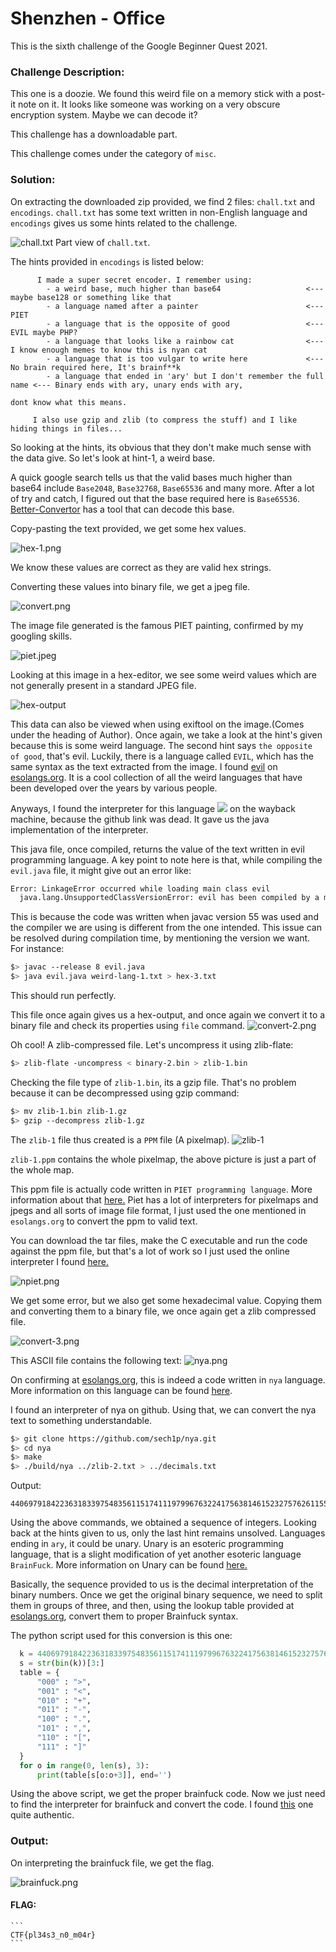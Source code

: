 #  Shenzhen - Office 

This is the sixth challenge of the Google Beginner Quest 2021.

### Challenge Description:
  This one is a doozie. We found this weird file on a memory stick with a post-it note on it. It looks like someone was working on a very obscure encryption system. Maybe we can decode it? 
  
  This challenge has a downloadable part.
  
  This challenge comes under the category of `misc`.
  
### Solution:
  On extracting the downloaded zip provided, we find 2 files: `chall.txt` and `encodings`. `chall.txt` has some text written in non-English language and `encodings` gives us some hints related to the challenge.
  
  ![chall.txt](chall.png)
  Part view of `chall.txt`.
  
  The hints provided in `encodings` is listed below:
  ```text
        I made a super secret encoder. I remember using:
          - a weird base, much higher than base64                   <--- maybe base128 or something like that
          - a language named after a painter                        <--- PIET
          - a language that is the opposite of good                 <--- EVIL maybe PHP?
          - a language that looks like a rainbow cat                <--- I know enough memes to know this is nyan cat
          - a language that is too vulgar to write here             <--- No brain required here, It's brainf**k
          - a language that ended in 'ary' but I don't remember the full name <--- Binary ends with ary, unary ends with ary,
                                                                            dont know what this means.

       I also use gzip and zlib (to compress the stuff) and I like hiding things in files...
  ```
  
  So looking at the hints, its obvious that they don't make much sense with the data give. So let's look at hint-1, a weird base.
  
  A quick google search tells us that the valid bases much higher than base64 include `Base2048`, `Base32768`, `Base65536` and many more.
  After a lot of try and catch, I figured out that the base required here is `Base65536`. [Better-Convertor](https://www.better-converter.com/Encoders-Decoders/Base65536-Decode) has a tool that can decode this base.
  
  Copy-pasting the text provided, we get some hex values.
  
  ![hex-1.png](hex-1.png)
  
  We know these values are correct as they are valid hex strings.
  
  Converting these values into binary file, we get a jpeg file.
  
  ![convert.png](convert.png)
  
  The image file generated is the famous PIET painting, confirmed by my googling skills.
  
  ![piet.jpeg](image-1.jpeg)
  
  Looking at this image in a hex-editor, we see some weird values which are not generally present in a standard JPEG file.
  
  ![hex-output](hex-2.png)
  
  This data can also be viewed when using exiftool on the image.(Comes under the heading of Author).
  Once again, we take a look at the hint's given because this is some weird language.
  The second hint says `the opposite of good`, that's evil. Luckily, there is a language called `EVIL`, which has the same syntax as the text extracted from
  the image. I found [evil](https://esolangs.org/wiki/Evil) on [esolangs.org](esolangs.org). It is a cool collection of all the weird languages that have been
  developed over the years by various people.
  
  Anyways, I found the interpreter for this language [<img src="fa-crown.svg">](https://web.archive.org/web/20070103000858/www1.pacific.edu/~twrensch/evil/index.html) on the wayback machine, because the github link was dead. It gave us the java implementation of the interpreter.
  
  This java file, once compiled, returns the value of the text written in evil programming language.
  A key point to note here is that, while compiling the `evil.java` file, it might give out an error like:
  ```bash
  Error: LinkageError occurred while loading main class evil
	java.lang.UnsupportedClassVersionError: evil has been compiled by a more recent version of the Java Runtime (class file version 61.0), this version of the Java         Runtime only recognizes class file versions up to 55.0
  ```
  
  This is because the code was written when javac version 55 was used and the compiler we are using is different from the one intended.
  This issue can be resolved during compilation time, by mentioning the version we want. For instance:
  ```bash
  $> javac --release 8 evil.java
  $> java evil.java weird-lang-1.txt > hex-3.txt
  ```
  This should run perfectly.
  
  This file once again gives us a hex-output, and once again we convert it to a binary file and check its properties using `file` command.
  ![convert-2.png](convert-2.png)

  Oh cool! A zlib-compressed file. Let's uncompress it using zlib-flate:
  ```bash
  $> zlib-flate -uncompress < binary-2.bin > zlib-1.bin
  ```
  
  Checking the file type of `zlib-1.bin`, its a gzip file. That's no problem because it can be decompressed using gzip command:
  ```bash
  $> mv zlib-1.bin zlib-1.gz
  $> gzip --decompress zlib-1.gz
  ```
  
  The `zlib-1` file thus created is a `PPM` file (A pixelmap).
  ![zlib-1](zlib-1.png)
  
  `zlib-1.ppm` contains the whole pixelmap, the above picture is just a part of the whole map.
  
  This ppm file is actually code written in `PIET programming language`. More information about that [here.](https://esolangs.org/wiki/Piet)
  Piet has a lot of interpreters for pixelmaps and jpegs and all sorts of image file format, I just used the one mentioned in `esolangs.org` to convert the ppm to 
  valid text.
  
  You can download the tar files, make the C executable and run the code against the ppm file, but that's a lot of work so I just used the online interpreter
  I found [here.](http://www.bertnase.de/npiet/npiet-execute.php)
  
  ![npiet.png](npiet.png)

  We get some error, but we also get some hexadecimal value. Copying them and converting them to a binary file, we once again get a zlib compressed file.
  
  ![convert-3.png](convert-3.png)
  
  This ASCII file contains the following text:
  ![nya.png](nya.png)
  
  On confirming at [esolangs.org](esolangs.org), this is indeed a code written in `nya` language. More information on this language can be found [here](https://esolangs.org/wiki/Nya~).
  
  I found an interpreter of nya on github. Using that, we can convert the nya text to something understandable.
  ```bash
  $> git clone https://github.com/sech1p/nya.git
  $> cd nya
  $> make
  $> ./build/nya ../zlib-2.txt > ../decimals.txt
  ```
  
  Output:
  ```
  440697918422363183397548356115174111979967632241756381461523275762611555565044345243686920364972358787309560456318193690287799624872508559490789890532367282472832564379215298488385593860832849627398865422864710999039787979733217240717198641619578634620231344233376325369569117210379679868602299244468387044128773681334105139544596909148571184763654886495124023818825988036876333149722377075577809087358356951704469327595398462722928801
  ```
  
  Using the above commands, we obtained a sequence of integers. Looking back at the hints given to us, only the last hint remains unsolved.
  Languages ending in `ary`, it could be unary. Unary is an esoteric programming language, that is a slight modification of yet another esoteric 
  language `BrainFuck`. More information on Unary can be found [here.](https://esolangs.org/wiki/Unary)
  
  Basically, the sequence provided to us is the decimal interpretation of the binary numbers. Once we get the original binary sequence, we need to split them in groups of three, and then, using the lookup table provided at [esolangs.org](https://esolangs.org/wiki/Unary), convert them to proper Brainfuck syntax.
  
  The python script used for this conversion is this one:
  ```python
    k = 440697918422363183397548356115174111979967632241756381461523275762611555565044345243686920364972358787309560456318193690287799624872508559490789890532367282472832564379215298488385593860832849627398865422864710999039787979733217240717198641619578634620231344233376325369569117210379679868602299244468387044128773681334105139544596909148571184763654886495124023818825988036876333149722377075577809087358356951704469327595398462722928801
    s = str(bin(k))[3:]
    table = {
        "000" : ">",
        "001" : "<",
        "010" : "+",
        "011" : "-",
        "100" : ".",
        "101" : ",",
        "110" : "[",
        "111" : "]"
    }
    for o in range(0, len(s), 3):
        print(table[s[o:o+3]], end='')
  ```
  
  Using the above script, we get the proper brainfuck code.
  Now we just need to find the interpreter for brainfuck and convert the code. I found [this](https://www.tutorialspoint.com/execute_brainfk_online.php) one quite authentic.
  
### Output:
  On interpreting the brainfuck file, we get the flag.
  
  ![brainfuck.png](brainfuck.png)
  
  #### FLAG:
    ```
    CTF{pl34s3_n0_m04r}
    ```

